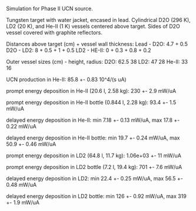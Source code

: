 Simulation for Phase II UCN source.

Tungsten target with water jacket, encased in lead.
Cylindrical D2O (296 K), LD2 (20 K), and He-II (1 K) vessels centered above target.
Sides of D2O vessel covered with graphite reflectors.

Distances above target (cm) + vessel wall thickness:
Lead - D2O: 4.7 + 0.5
D2O - LD2: 8 + 0.5 + 1 + 0.5
LD2 - HE-II: 0 + 0.3 + 0.8 + 0.2

Outer vessel sizes (cm) - height, radius:
D2O: 62.5 38
LD2: 47 28
He-II: 33 16

UCN production in He-II:
85.8 +- 0.83 10^4/(s uA)

prompt energy deposition in He-II (20.6 l, 2.58 kg):
230 +- 2.9 mW/uA

prompt energy deposition in He-II bottle (0.844 l, 2.28 kg):
93.4 +- 1.5 mW/uA

delayed energy deposition in He-II:
min 7.18 +- 0.13 mW/uA, max 17.8 +- 0.22 mW/uA

delayed energy deposition in He-II bottle:
min 19.7 +- 0.24 mW/uA, max 50.9 +- 0.46 mW/uA

prompt energy deposition in LD2 (64.8 l, 11.7 kg):
1.06e+03 +- 11 mW/uA

prompt energy deposition in LD2 bottle (7.2 l, 19.4 kg):
701 +- 7.6 mW/uA

delayed energy deposition in LD2:
min 22.4 +- 0.25 mW/uA, max 56.5 +- 0.48 mW/uA

delayed energy deposition in LD2 bottle:
min 126 +- 0.92 mW/uA, max 319 +- 1.9 mW/uA

